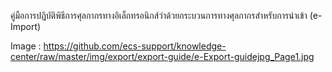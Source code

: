 คู่มือการปฏิบัติพิธีการศุลกากรทางอิเล็กทรอนิกส์ว่าด้วยกระบวนการทางศุลกากรสำหรับการนำเข้า (e-Import)





Image : https://github.com/ecs-support/knowledge-center/raw/master/img/export/export-guide/e-Export-guidejpg_Page1.jpg
<!--stackedit_data:
eyJoaXN0b3J5IjpbNTkwNjIxNDUsLTM5NzI2NTczOV19
-->
